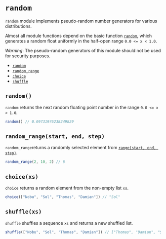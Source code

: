 # `random`
`random` module implements pseudo-random number generators for various distributions.

Almost all module functions depend on the basic function [`random`](#random), which generates a random float uniformly in the half-open range `0.0 <= x < 1.0`.

*Warning*: The pseudo-random generators of this module should not be used for security purposes.

 - [`random`](#random)
 - [`random_range`](#random_rangestart-stop-step)
 - [`choice`](#choicexs)
 - [`shuffle`](#shufflexs)

## `random()`
`random` returns the next random floating point number in the range `0.0 <= x < 1.0`.
```js
random() // 0.09731976238249829
```

## `random_range(start, end, step)`
`random_range`returns a randomly selected element from [`range(start, end, step)`](./std.md#rangestart-end-step).
```js
random_range(2, 10, 2) // 6
```

## `choice(xs)`
`choice` returns a random element from the non-empty list `xs`.
```js
choice(["Nobu", "Sol", "Thomas", "Damian"]) // "Sol"
```

## `shuffle(xs)`
`shuffle` shuffles a sequence `xs` and returns a new shuffled list.
```js
shuffle(["Nobu", "Sol", "Thomas", "Damian"]) // ["Thomas", "Damian", "Sol", "Nobu"]
```
